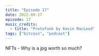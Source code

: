 ```yaml
---
title: "Episode 17"
date: 2022-09-27
episode: 17
music_credits:
  - title: "Protofunk by Kevin MacLeod"
tags: ["bitcoin", "podcast"]
---
```


NFTs - Why is a jpg worth so much?